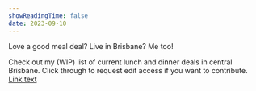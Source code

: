 ```yaml
---
showReadingTime: false
date: 2023-09-10
---
```


Love a good meal deal? Live in Brisbane? Me too! 

Check out my (WIP) list of current lunch and dinner deals in central Brisbane. Click through to request edit access if you want to contribute.  [Link text](https://docs.google.com/spreadsheets/d/e/2PACX-1vSSof6WrXXcDXZo_eOdAZOV9R6ZZ8fpT_1P5vETmYkZWryCLC6n1A0S-AMjhMvQFeNG-eyOc2JS8Jyq/pubhtml?gid=0&single=true)